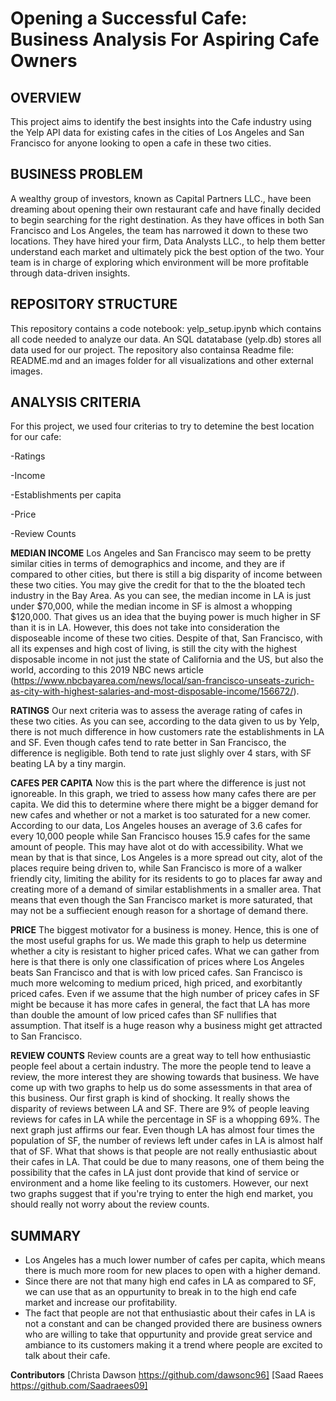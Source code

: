 # Opening a Successful Cafe: Business Analysis For Aspiring Cafe Owners 

## OVERVIEW

This project aims to identify the best insights into the Cafe industry using the Yelp API data for existing cafes in the cities of Los Angeles and San Francisco for anyone looking to open a cafe in these two cities.

## BUSINESS PROBLEM

A wealthy group of investors, known as Capital Partners LLC., have been dreaming about opening their own restaurant cafe and have finally decided to begin searching for the right destination. As they have offices in both San Francisco and Los Angeles, the team has narrowed it down to these two locations. They have hired your firm, Data Analysts LLC., to help them better understand each market and ultimately pick the best option of the two. Your team is in charge of exploring which environment will be more profitable through data-driven insights.

## REPOSITORY STRUCTURE

This repository contains a code notebook: yelp_setup.ipynb which contains all code needed to analyze our data. An SQL datatabase (yelp.db) stores all data used for our project. The repository also containsa Readme file: README.md and an images folder for all visualizations and other external images.

## ANALYSIS CRITERIA

For this project, we used four criterias to try to detemine the best location for our cafe:

-Ratings

-Income

-Establishments per capita

-Price

-Review Counts

   **MEDIAN INCOME**
Los Angeles and San Francisco may seem to be pretty similar cities in terms of demographics and income, and they are if compared to other cities, but there is still a big disparity of income between these two cities. You may give the credit for that to the the bloated tech industry in the Bay Area. As you can see, the median income in LA is just under $70,000, while the median income in SF is almost a whopping $120,000. That gives us an idea that the buying power is much higher in SF than it is in LA. However, this does not take into consideration the disposeable income of these two cities. Despite of that, San Francisco, with all its expenses and high cost of living, is still the city with the highest disposable income in not just the state of California and the US, but also the world, according to this 2019 NBC news article (https://www.nbcbayarea.com/news/local/san-francisco-unseats-zurich-as-city-with-highest-salaries-and-most-disposable-income/156672/).
 
   **RATINGS**
Our next criteria was to assess the average rating of cafes in these two cities. As you can see, according to the data given to us by Yelp, there is not much difference in how customers rate the establishments in LA and SF. Even though cafes tend to rate better in San Francisco, the difference is negligible. Both tend to rate just slighly over 4 stars, with SF beating LA by a tiny margin.
  
  **CAFES PER CAPITA**
Now this is the part where the difference is just not ignoreable. In this graph, we tried to assess how many cafes there are per capita. We did this to determine where there might be a bigger demand for new cafes and whether or not a market is too saturated for a new comer. According to our data, Los Angeles houses an average of 3.6 cafes for every 10,000 people while San Francisco houses 15.9 cafes for the same amount of people. This may have alot ot do with accessibility. What we mean by that is that since, Los Angeles is a more spread out city, alot of the places require being driven to, while San Francisco is more of a walker friendly city, limiting the ability for its residents to go to places far away and creating more of a demand of similar establishments in a smaller area. That means that even though the San Francisco market is more saturated, that may not be a suffiecient enough reason for a shortage of demand there.
  
  **PRICE**
The biggest motivator for a business is money. Hence, this is one of the most useful graphs for us. We made this graph to help us determine whether a city is resistant to higher priced cafes. What we can gather from here is that there is only one classification of prices where Los Angeles beats San Francisco and that is with low priced cafes. San Francisco is much more welcoming to medium priced, high priced, and exorbitantly priced cafes. Even if we assume that the high number of pricey cafes in SF might be because it has more cafes in general, the fact that LA has more than double the amount of low priced cafes than SF nullifies that assumption. That itself is a huge reason why a business might get attracted to San Francisco.
  
  **REVIEW COUNTS**
  Review counts are a great way to tell how enthusiastic people feel about a certain industry. The more the people tend to leave a review, the more interest they are showing towards that business. We have come up with two graphs to help us do some assessments in that area of this business. Our first graph is kind of shocking. It really shows the disparity of reviews between LA and SF. There are 9% of people leaving reviews for cafes in LA while the percentage in SF is a whopping 69%. The next graph just affirms our fear. Even though LA has almost four times the population of SF, the number of reviews left under cafes in LA is almost half that of SF. What that shows is that people are not really enthusiastic about their cafes in LA. That could be due to many reasons, one of them being the possibility that the cafes in LA just dont provide that kind of service or environment and a home like feeling to its customers. However, our next two graphs suggest that if you're trying to enter the high end market, you should really not worry about the review counts.
  
 ## SUMMARY
  
  - Los Angeles has a much lower number of cafes per capita, which means there is much more room for new places to open with a higher demand.
  - Since there are not that many high end cafes in LA as compared to SF, we can use that as an oppurtunity to break in to the high end cafe market and increase our profitability.
  - The fact that people are not that enthusiastic about their cafes in LA is not a constant and can be changed provided there are business owners who are willing to take that oppurtunity and provide great service and ambiance to its customers making it a trend where people are excited to talk about their cafe.
  
  **Contributors**
  [Christa Dawson https://github.com/dawsonc96]
  [Saad Raees https://github.com/Saadraees09]
  
  
  
